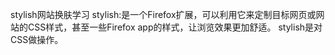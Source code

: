 stylish网站换肤学习
stylish:是一个Firefox扩展，可以利用它来定制目标网页或网站的CSS样式，甚至一些Firefox app的样式，让浏览效果更加舒适。
stylish是对CSS做操作。
